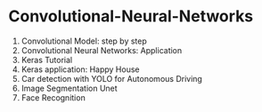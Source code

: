 # Convolutional-Neural-Networks

1. Convolutional Model: step by step
2. Convolutional Neural Networks: Application
3. Keras Tutorial 
4. Keras application: Happy House
5. Car detection with YOLO for Autonomous Driving
6. Image Segmentation Unet
7. Face Recognition
